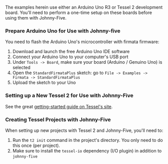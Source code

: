The examples herein use either an Arduino Uno R3 or Tessel 2 development board. You'll need to perform a one-time setup on these boards before using them with Johnny-Five.

### Prepare Arduino Uno for Use with Johnny-five

You need to flash the Arduino Uno's microcontroller with firmata firmware:

1. Download and launch the free Arduino Uno IDE software
1. Connect your Arduino Uno to your computer's USB port
1. Under `Tools -> Board`, make sure your board (Arduino / Genuino Uno) is selected
1. Open the `StandardFirmataPlus` sketch: go to `File -> Examples -> Firmata -> StandardFirmataPlus`
1. Upload the sketch to your Uno

### Setting up a New Tessel 2 for Use with Johnny-Five

See the great [getting-started guide on Tessel's site](http://tessel.github.io/t2-start/).

### Creating Tessel Projects with Johnny-Five

When setting up new projects with Tessel 2 and Johnny-Five, you'll need to:

1. Run the `t2 init` command in the project's directory. You only need to do this once (per project).
1. Make sure to install the `tessel-io` dependency (I/O plugin) in addition to `johnny-five`
